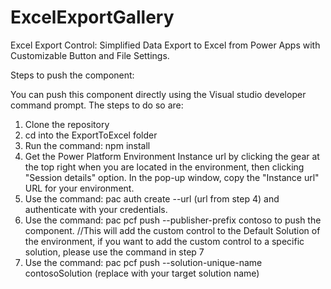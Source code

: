 # ExcelExportGallery
Excel Export Control: Simplified Data Export to Excel from Power Apps with Customizable Button and File Settings.

Steps to push the component:

You can push this component directly using the Visual studio developer command prompt. The steps to do so are:

1. Clone the repository
2. cd into the ExportToExcel folder
3. Run the command: npm install
4. Get the Power Platform Environment Instance url by clicking the gear at the top right when you are located in the environment, then clicking "Session details" option. In the pop-up window, copy the "Instance url" URL for your environment.
5. Use the command: pac auth create --url (url from step 4) and authenticate with your credentials.
6. Use the command: pac pcf push --publisher-prefix contoso to push the component. //This will add the custom control to the Default Solution of the environment, if you want to add the custom control to a specific solution, please use the command in step 7
7. Use the command: pac pcf push --solution-unique-name contosoSolution (replace with your target solution name)